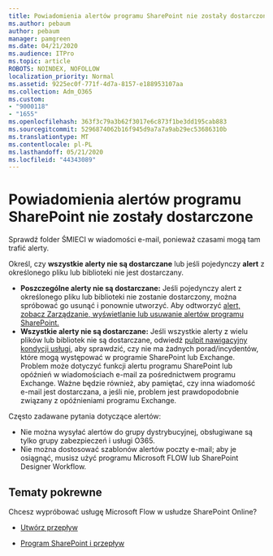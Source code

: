 ```yaml
---
title: Powiadomienia alertów programu SharePoint nie zostały dostarczone
ms.author: pebaum
author: pebaum
manager: pamgreen
ms.date: 04/21/2020
ms.audience: ITPro
ms.topic: article
ROBOTS: NOINDEX, NOFOLLOW
localization_priority: Normal
ms.assetid: 9225ec0f-771f-4d7a-8157-e188953107aa
ms.collection: Adm_O365
ms.custom:
- "9000118"
- "1655"
ms.openlocfilehash: 363f3c79a3b62f3017e6c873f1be3dd195cab883
ms.sourcegitcommit: 5296874062b16f945d9a7a7a9ab29ec53686310b
ms.translationtype: MT
ms.contentlocale: pl-PL
ms.lasthandoff: 05/21/2020
ms.locfileid: "44343089"
---
```

# <a name="sharepoint-alert-notifications-not-delivered"></a>Powiadomienia alertów programu SharePoint nie zostały dostarczone

Sprawdź folder ŚMIECI w wiadomości e-mail, ponieważ czasami mogą tam trafić alerty.

Określ, czy **wszystkie alerty nie są dostarczane** lub jeśli pojedynczy **alert** z określonego pliku lub biblioteki nie jest dostarczany.

- **Poszczególne alerty nie są dostarczane:** Jeśli pojedynczy alert z określonego pliku lub biblioteki nie zostanie dostarczony, można spróbować go usunąć i ponownie utworzyć. Aby odtworzyć [alert, zobacz Zarządzanie, wyświetlanie lub usuwanie alertów programu SharePoint.](https://support.office.com/article/manage-view-or-delete-sharepoint-alerts-99dfb19c-9a90-4a8c-aba1-aa8c8afb0de2)
- **Wszystkie alerty nie są dostarczane:** Jeśli wszystkie alerty z wielu plików lub bibliotek nie są dostarczane, odwiedź [pulpit nawigacyjny kondycji usługi,](https://admin.microsoft.com/AdminPortal/Home#/servicehealth) aby sprawdzić, czy nie ma żadnych porad/incydentów, które mogą występować w programie SharePoint lub Exchange. Problem może dotyczyć funkcji alertu programu SharePoint lub opóźnień w wiadomościach e-mail za pośrednictwem programu Exchange. Ważne będzie również, aby pamiętać, czy inna wiadomość e-mail jest dostarczana, a jeśli nie, problem jest prawdopodobnie związany z opóźnieniami programu Exchange.

Często zadawane pytania dotyczące alertów:

- Nie można wysyłać alertów do grupy dystrybucyjnej, obsługiwane są tylko grupy zabezpieczeń i usługi O365.
- Nie można dostosować szablonów alertów poczty e-mail; aby je osiągnąć, musisz użyć programu Microsoft FLOW lub SharePoint Designer Workflow.

## <a name="related-topics"></a>Tematy pokrewne

Chcesz wypróbować usługę Microsoft Flow w usłudze SharePoint Online?

- [Utwórz przepływ](https://support.office.com/article/a9c3e03b-0654-46af-a254-20252e580d01)

- [Program SharePoint i przepływ](https://flow.microsoft.com//blog/sharepoint-and-flow/)
